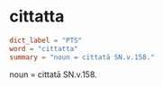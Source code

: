 # cittatta

``` toml
dict_label = "PTS"
word = "cittatta"
summary = "noun = cittatā SN.v.158."
```

noun = cittatā SN.v.158.

